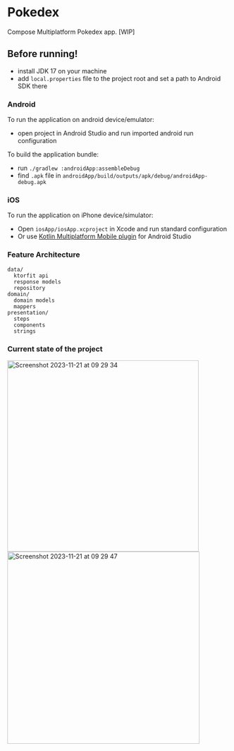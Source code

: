 # Pokedex

Compose Multiplatform Pokedex app. [WIP]

## Before running!
 - install JDK 17 on your machine
 - add `local.properties` file to the project root and set a path to Android SDK there

### Android
To run the application on android device/emulator:  
 - open project in Android Studio and run imported android run configuration

To build the application bundle:
 - run `./gradlew :androidApp:assembleDebug`
 - find `.apk` file in `androidApp/build/outputs/apk/debug/androidApp-debug.apk`

### iOS
To run the application on iPhone device/simulator:
 - Open `iosApp/iosApp.xcproject` in Xcode and run standard configuration
 - Or use [Kotlin Multiplatform Mobile plugin](https://plugins.jetbrains.com/plugin/14936-kotlin-multiplatform-mobile) for Android Studio

### Feature Architecture

```
data/
  ktorfit api
  response models
  repository
domain/
  domain models
  mappers
presentation/
  steps
  components
  strings
```


### Current state of the project

<img width="434" alt="Screenshot 2023-11-21 at 09 29 34" src="https://github.com/DevSrSouza/pokedex-compose-multiplatform/assets/29736164/0654b187-ea0f-4f31-97be-8445d24e8325">

<img width="436" alt="Screenshot 2023-11-21 at 09 29 47" src="https://github.com/DevSrSouza/pokedex-compose-multiplatform/assets/29736164/eccbfbef-2361-4f35-a9d5-c60762af8211">


